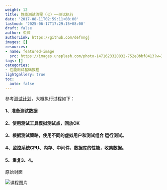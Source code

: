 ```yaml
---
weight: 12
title: 性能测试流程（七）——测试执行
date: '2017-08-11T02:59:11+08:00'
lastmod: '2025-06-17T17:29:15+08:00'
draft: false
author: 虫师
authorLink: https://github.com/defnngj
images: []
resources:
- name: featured-image
  src: https://images.unsplash.com/photo-1471623320832-752e8bbf8413?w=300
tags: []
categories:
- 性能测试基础教程
lightgallery: true
toc:
  auto: false
---
```




参考[测试计划](/performance/test-plan/)，大概执行过程如下：

#### 1、准备测试数据

#### 2、使用测试工具模拟测试点，回放OK

#### 3、根据测试策略，使用不同的虚拟用户和测试组合 运行测试。

#### 4、监控系统CPU、内存、中间件，数据库的性能，收集数据。

#### 5、重复3、4。




原始封面

![课程图片](https://images.unsplash.com/photo-1471623320832-752e8bbf8413?w=300)

